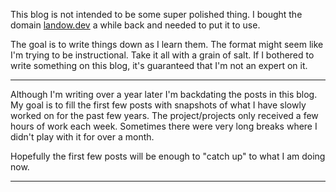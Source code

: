 This blog is not intended to be some super polished thing.
I bought the domain [landow.dev](https://landow.dev) a while back and needed to put it to use.

The goal is to write things down as I learn them. The format might seem like I'm trying to be
instructional. Take it all with a grain of salt. If I bothered to write something on this blog,
it's guaranteed that I'm not an expert on it.

---

Although I'm writing over a year later I'm backdating the posts in this blog.
My goal is to fill the first few posts with snapshots of what I have slowly worked on
for the past few years. The project/projects only received a few hours of work each week.
Sometimes there were very long breaks where I didn't play with it for over a month.

Hopefully the first few posts will be enough to "catch up" to what I am doing now.

---

